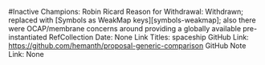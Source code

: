 #Inactive
Champions: Robin Ricard
Reason for Withdrawal: Withdrawn; replaced with [Symbols as WeakMap keys][symbols-weakmap]; also there were OCAP/membrane concerns around providing a globally available pre-instantiated RefCollection
Date: None
Link Titles: spaceship
GitHub Link: https://github.com/hemanth/proposal-generic-comparison
GitHub Note Link: None

